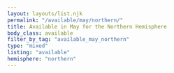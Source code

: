 ```yaml
---
layout: layouts/list.njk
permalink: "/available/may/northern/"
title: Available in May for the Northern Hemisphere
body_class: available
filter_by_tag: "available_may_northern"
type: "mixed"
listing: "available"
hemisphere: "northern"
---
```

